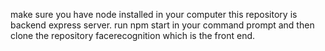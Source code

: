 make sure you have node installed in your computer
this repository is backend express server.
run npm start in your command prompt
and then clone the repository facerecognition which is the front end. 
